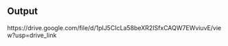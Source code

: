 <h2>Output</h2>
https://drive.google.com/file/d/1plJ5CIcLa58beXR2ISfxCAQW7EWviuvE/view?usp=drive_link
